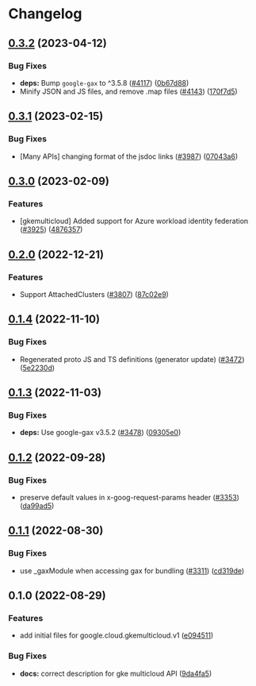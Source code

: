 # Changelog

## [0.3.2](https://github.com/googleapis/google-cloud-node/compare/gkemulticloud-v0.3.1...gkemulticloud-v0.3.2) (2023-04-12)


### Bug Fixes

* **deps:** Bump `google-gax` to ^3.5.8 ([#4117](https://github.com/googleapis/google-cloud-node/issues/4117)) ([0b67d88](https://github.com/googleapis/google-cloud-node/commit/0b67d883963643ce1b4f6d2ccd3e8d37adf6e029))
* Minify JSON and JS files, and remove .map files ([#4143](https://github.com/googleapis/google-cloud-node/issues/4143)) ([170f7d5](https://github.com/googleapis/google-cloud-node/commit/170f7d57b8fd344d182a8e758867b8124722eebc))

## [0.3.1](https://github.com/googleapis/google-cloud-node/compare/gkemulticloud-v0.3.0...gkemulticloud-v0.3.1) (2023-02-15)


### Bug Fixes

* [Many APIs] changing format of the jsdoc links ([#3987](https://github.com/googleapis/google-cloud-node/issues/3987)) ([07043a6](https://github.com/googleapis/google-cloud-node/commit/07043a629545ad418f33f90f9f96147a136e1728))

## [0.3.0](https://github.com/googleapis/google-cloud-node/compare/gkemulticloud-v0.2.0...gkemulticloud-v0.3.0) (2023-02-09)


### Features

* [gkemulticloud] Added support for Azure workload identity federation ([#3925](https://github.com/googleapis/google-cloud-node/issues/3925)) ([4876357](https://github.com/googleapis/google-cloud-node/commit/48763577ffe3a47a445c3c3f53a4801049f5d217))

## [0.2.0](https://github.com/googleapis/google-cloud-node/compare/gkemulticloud-v0.1.4...gkemulticloud-v0.2.0) (2022-12-21)


### Features

* Support AttachedClusters ([#3807](https://github.com/googleapis/google-cloud-node/issues/3807)) ([87c02e9](https://github.com/googleapis/google-cloud-node/commit/87c02e93ef84bcdfcd9fe8fe1838a783a086e122))

## [0.1.4](https://github.com/googleapis/google-cloud-node/compare/gkemulticloud-v0.1.3...gkemulticloud-v0.1.4) (2022-11-10)


### Bug Fixes

* Regenerated proto JS and TS definitions (generator update) ([#3472](https://github.com/googleapis/google-cloud-node/issues/3472)) ([5e2230d](https://github.com/googleapis/google-cloud-node/commit/5e2230dfc4302bb2ac9628ff4200eb46509e103d))

## [0.1.3](https://github.com/googleapis/google-cloud-node/compare/gkemulticloud-v0.1.2...gkemulticloud-v0.1.3) (2022-11-03)


### Bug Fixes

* **deps:** Use google-gax v3.5.2 ([#3478](https://github.com/googleapis/google-cloud-node/issues/3478)) ([09305e0](https://github.com/googleapis/google-cloud-node/commit/09305e06548b89dc17bb3d3167e2d1e69588caa4))

## [0.1.2](https://github.com/googleapis/google-cloud-node/compare/gkemulticloud-v0.1.1...gkemulticloud-v0.1.2) (2022-09-28)


### Bug Fixes

* preserve default values in x-goog-request-params header ([#3353](https://github.com/googleapis/google-cloud-node/issues/3353)) ([da99ad5](https://github.com/googleapis/google-cloud-node/commit/da99ad57f592a504750d57fdb1c7423734fec069))

## [0.1.1](https://github.com/googleapis/google-cloud-node/compare/gkemulticloud-v0.1.0...gkemulticloud-v0.1.1) (2022-08-30)


### Bug Fixes

* use _gaxModule when accessing gax for bundling ([#3311](https://github.com/googleapis/google-cloud-node/issues/3311)) ([cd319de](https://github.com/googleapis/google-cloud-node/commit/cd319de02759e38dd888d48218571ba4b85db3a7))

## 0.1.0 (2022-08-29)


### Features

* add initial files for google.cloud.gkemulticloud.v1 ([e094511](https://github.com/googleapis/google-cloud-node/commit/e0945118c7845ec57f62c36ac097f99c7647cb02))


### Bug Fixes

* **docs:** correct description for gke multicloud API ([9da4fa5](https://github.com/googleapis/google-cloud-node/commit/9da4fa56ee662c05184572b422ea104a6f1e9c0a))
